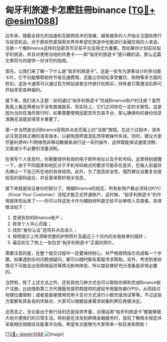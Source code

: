 # 匈牙利旅遊卡怎麽註冊binance [[TG💪+ @esim1088](https://t.me/s/esim1088)]

近年来，随着全球化的加速和互联网技术的发展，越来越多的人开始关注国际旅行与投资机会。对于那些热爱探索世界并希望在旅途中也能进行金融交易的人来说，注册一个像Binance这样的加密货币交易平台显得尤为重要。而如果你计划前往匈牙利旅游，并且对使用当地的优惠卡——即“匈牙利旅遊卡”感兴趣的话，那么这篇文章将为你提供一份详尽的指南。

首先，让我们来了解一下什么是“匈牙利旅遊卡”。这是一张专为游客设计的多功能卡片，它不仅能够帮助你节省交通费用，还能让你轻松享受餐饮、购物等多方面的折扣。这张卡通常可以通过官方网站或者合作旅行社购买，持有者只需激活后即可开始享受各种福利。

接下来，我们进入正题：如何通过“匈牙利旅遊卡”完成Binance账户的注册？虽然表面上看这两者似乎没有直接联系，但实际上，它们之间存在一定的关联性。这是因为当你在海外旅行时，如果需要使用加密货币交易平台，那么确保你的身份信息准确无误就变得至关重要了。

第一步当然是访问Binance官网并点击页面上的“注册”按钮。在这个过程中，请务必注意选择正确的语言版本，以避免因界面混乱而导致操作失误。同时，建议大家尽量利用Wi-Fi网络而非移动数据来进行这一系列操作，这样既能保证速度流畅，又能减少不必要的流量消耗。

在填写个人信息时，你需要提供有效的电子邮件地址以及手机号码。这里特别提醒一下，由于不同国家和地区对于手机号码格式的要求可能存在差异，在输入前最好先确认一下自己所在地的具体规则。此外，为了提高安全性，强烈建议设置复杂度较高的密码组合，并妥善保管好相关信息。

接下来就是验证身份的部分了。根据Binance的规定，所有新用户都必须经过KYC（Know Your Customer）流程才能正式开通账户。这时候，“匈牙利旅遊卡”的作用就体现出来了——你可以将这张卡作为辅助材料提交给平台审核人员查看。具体做法如下：

1. 登录到你的Binance账户；
2. 转至个人中心页面；
3. 找到“身份认证”选项并点击进入；
4. 按照提示上传清晰完整的护照照片及最近三个月内的水电账单扫描件；
5. 最后别忘了附上一张包含“匈牙利旅遊卡”正面的照片。

需要注意的是，在整个提交过程中一定要保持耐心，并严格按照指示完成每一个步骤。如果遇到任何问题或疑问，都可以随时联系客服寻求帮助。另外，考虑到某些情况下可能会出现网络延迟等情况影响体验，所以提前做好充分准备是非常必要的。

当然啦，除了上述方法之外，还有其他几种方式也可以帮助你顺利完成Binance账户注册。比如借助第三方代理服务提供商提供的虚拟专用服务器(VPS)，从而绕过地理位置限制；或者是直接使用信用卡支付方式进行小额充值测试等等。不过这些方案都有其各自的优缺点，大家可以根据自身需求权衡利弊后再做决定。

总而言之，无论是出于旅行目的还是投资考量，合理运用“匈牙利旅遊卡”都能够极大地方便我们的日常生活。特别是在涉及到跨境金融服务时，提前了解相关规定并采取相应措施往往能事半功倍。希望本文能够为大家带来一些启发和帮助！

[[TG💪+ @esim1088](https://t.me/s/esim1088) ![Image](https://i.postimg.cc/4NQfJmqS/Snipaste-2025-05-13-00-14-12.png)]